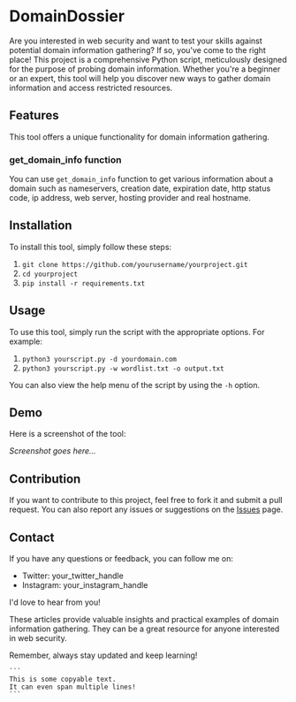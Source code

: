 


# DomainDossier

Are you interested in web security and want to test your skills against potential domain information gathering? If so, you've come to the right place! This project is a comprehensive Python script, meticulously designed for the purpose of probing domain information. Whether you're a beginner or an expert, this tool will help you discover new ways to gather domain information and access restricted resources.

## Features

This tool offers a unique functionality for domain information gathering.

### get_domain_info function

You can use `get_domain_info` function to get various information about a domain such as nameservers, creation date, expiration date, http status code, ip address, web server, hosting provider and real hostname.

## Installation

To install this tool, simply follow these steps:

1. `git clone https://github.com/yourusername/yourproject.git`
2. `cd yourproject`
3. `pip install -r requirements.txt`

## Usage

To use this tool, simply run the script with the appropriate options. For example:

1. `python3 yourscript.py -d yourdomain.com`
2. `python3 yourscript.py -w wordlist.txt -o output.txt`

You can also view the help menu of the script by using the `-h` option.

## Demo

Here is a screenshot of the tool:

*Screenshot goes here...*

## Contribution

If you want to contribute to this project, feel free to fork it and submit a pull request. You can also report any issues or suggestions on the [Issues](https://github.com/diiablo00/DomainDossier/issues) page.

## Contact

If you have any questions or feedback, you can follow me on:
- Twitter: your_twitter_handle
- Instagram: your_instagram_handle

I'd love to hear from you!


These articles provide valuable insights and practical examples of domain information gathering. They can be a great resource for anyone interested in web security.

Remember, always stay updated and keep learning!

    ```
    This is some copyable text.
    It can even span multiple lines!
    ```
